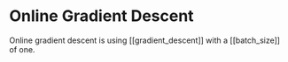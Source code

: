 # Online Gradient Descent

Online gradient descent is using [[gradient_descent]] with a [[batch_size]] of one.
